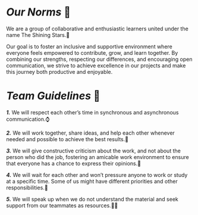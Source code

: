 
# _Our Norms_ 🌠

We are a group of collaborative and enthusiastic learners united under the
 name The Shining Stars.🌟
  
 Our goal is to foster an inclusive and supportive environment where everyone
feels empowered to contribute, grow, and learn together. By combining our
strengths, respecting our differences, and encouraging open communication,
we strive to achieve excellence in our projects and make this journey both
 productive and enjoyable.

# _Team Guidelines_ 📜

**_1._** We will respect each other’s time in synchronous and asynchronous communication.⌚

**_2._** We will work together, share ideas, and help each other whenever needed
and possible to achieve the best results.🤝

**_3._** We will give constructive criticism about the work, and not about the person
who did the job, fostering an amicable work environment to ensure that everyone
has a chance to express their opinions.💭

**_4._** We will wait for each other and won’t pressure anyone to work or study
at a specific time. Some of us might have different priorities and other responsibilities.🤗

**_5._** We will speak up when we do not understand the material and seek
support from our teammates as resources.🙋🏻
